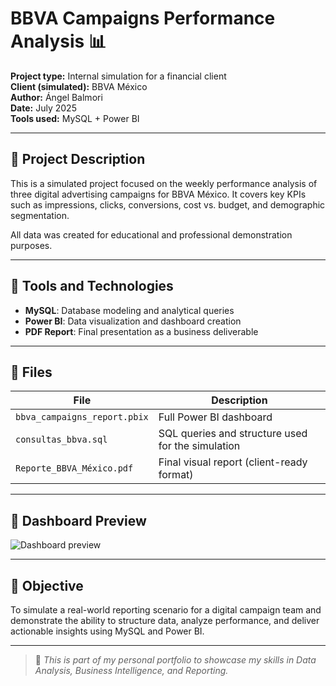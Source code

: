 # BBVA Campaigns Performance Analysis 📊

**Project type:** Internal simulation for a financial client  
**Client (simulated):** BBVA México  
**Author:** Ángel Balmori  
**Date:** July 2025  
**Tools used:** MySQL + Power BI  

---

## 📁 Project Description

This is a simulated project focused on the weekly performance analysis of three digital advertising campaigns for BBVA México. It covers key KPIs such as impressions, clicks, conversions, cost vs. budget, and demographic segmentation.

All data was created for educational and professional demonstration purposes.

---

## 🔧 Tools and Technologies

- **MySQL**: Database modeling and analytical queries  
- **Power BI**: Data visualization and dashboard creation  
- **PDF Report**: Final presentation as a business deliverable

---

## 📂 Files

| File | Description |
|------|-------------|
| `bbva_campaigns_report.pbix` | Full Power BI dashboard |
| `consultas_bbva.sql`         | SQL queries and structure used for the simulation |
| `Reporte_BBVA_México.pdf`    | Final visual report (client-ready format) |

---

## 📸 Dashboard Preview

![Dashboard preview](0c1727e2-7ed5-4070-8d4b-256f9a4665c3.png)

---

## 🚀 Objective

To simulate a real-world reporting scenario for a digital campaign team and demonstrate the ability to structure data, analyze performance, and deliver actionable insights using MySQL and Power BI.

---

> 🧠 *This is part of my personal portfolio to showcase my skills in Data Analysis, Business Intelligence, and Reporting.*
